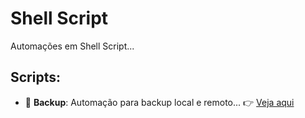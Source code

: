 # Shell Script

Automações em Shell Script...

## Scripts:

* :link: __Backup__: Automação para backup local e remoto... :point_right: [Veja aqui](backup/)